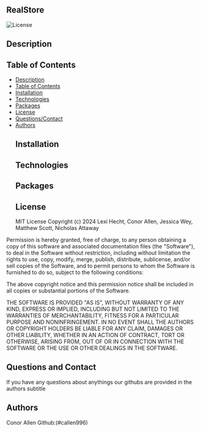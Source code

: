 ## RealStore
![License](https://img.shields.io/badge/License-MIT-yellow.svg)
## Description

## Table of Contents
- [Description](#description)<br>
- [Table of Contents](#tabel-of-contents)<br>
- [Installation](#installation)<br>
- [Technologies](#technologies)<br>
- [Packages](#packages)<br>
- [License](#license)<br>
- [Questions/Contact](#questionscontact)
- [Authors](#authors)
  ## Installation
  ## Technologies
  ## Packages
  ## License
  MIT License
Copyright (c) 2024 Lexi Hecht, Conor Allen, Jessica Wey, Matthew Scott, Nicholas Attaway

Permission is hereby granted, free of charge, to any person obtaining a copy
of this software and associated documentation files (the "Software"), to deal
in the Software without restriction, including without limitation the rights
to use, copy, modify, merge, publish, distribute, sublicense, and/or sell
copies of the Software, and to permit persons to whom the Software is
furnished to do so, subject to the following conditions:

The above copyright notice and this permission notice shall be included in all
copies or substantial portions of the Software.

THE SOFTWARE IS PROVIDED "AS IS", WITHOUT WARRANTY OF ANY KIND, EXPRESS OR
IMPLIED, INCLUDING BUT NOT LIMITED TO THE WARRANTIES OF MERCHANTABILITY,
FITNESS FOR A PARTICULAR PURPOSE AND NONINFRINGEMENT. IN NO EVENT SHALL THE
AUTHORS OR COPYRIGHT HOLDERS BE LIABLE FOR ANY CLAIM, DAMAGES OR OTHER
LIABILITY, WHETHER IN AN ACTION OF CONTRACT, TORT OR OTHERWISE, ARISING FROM,
OUT OF OR IN CONNECTION WITH THE SOFTWARE OR THE USE OR OTHER DEALINGS IN THE
SOFTWARE.
## Questions and Contact
If you have any questions about anythings our githubs are provided in the authors subtitle
## Authors
Conor Allen Github:(#callen996)
